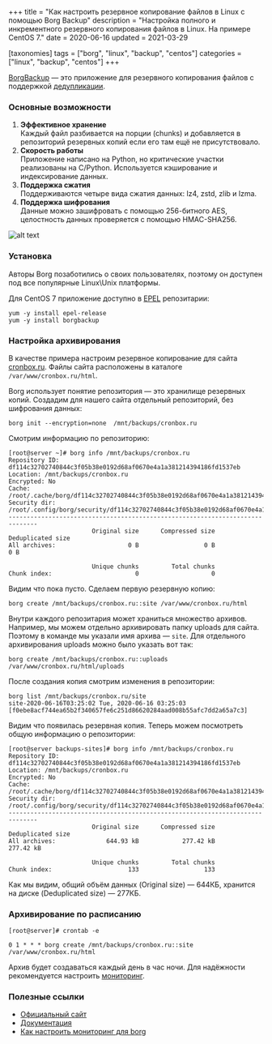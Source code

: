 +++
title = "Как настроить резервное копирование файлов в Linux с помощью Borg Backup"
description = "Настройка полного и инкрементного резервного копирования файлов в Linux. На примере CentOS 7."
date = 2020-06-16
updated = 2021-03-29

[taxonomies]
tags = ["borg", "linux", "backup", "centos"]
categories = ["linux", "backup", "centos"]
+++

[BorgBackup](https://www.borgbackup.org/) — это приложение для резервного копирования файлов 
с поддержкой [дедупликации](https://ru.wikipedia.org/wiki/%D0%94%D0%B5%D0%B4%D1%83%D0%BF%D0%BB%D0%B8%D0%BA%D0%B0%D1%86%D0%B8%D1%8F).

### Основные возможности

1. **Эффективное хранение**  
   Каждый файл разбивается на порции (chunks) и добавляется в репозиторий резервных копий если его там ещё не присутствовало.
2. **Скорость работы**  
   Приложение написано на Python, но критические участки реализованы на C/Python. 
   Используется кэширование и индексирование данных.
3. **Поддержка сжатия**  
   Поддерживаются четыре вида сжатия данных: lz4, zstd, zlib и lzma.
4. **Поддержка шифрования**  
   Данные можно зашифровать с помощью 256-битного AES, целостность данных проверяется с помощью HMAC-SHA256.

![alt text](/images/linux/borg/borg-site.png "Документация к Borg")


### Установка

Авторы Borg позаботились о своих пользователях, поэтому он доступен под все популярные Linux\Unix платформы.

Для CentOS 7 приложение доступно в [EPEL](https://fedoraproject.org/wiki/EPEL) репозитарии:

```shell script
yum -y install epel-release
yum -y install borgbackup
```

### Настройка архивирования

В качестве примера настроим резервное копирование для сайта [cronbox.ru](https://cronbox.ru).
Файлы сайта расположены в каталоге `/var/www/cronbox.ru/html`.

Borg использует понятие репозитория — это хранилище резервных копий. Создадим для нашего сайта отдельный репозиторий, 
без шифрования данных:

```shell script
borg init --encryption=none  /mnt/backups/cronbox.ru
```

Смотрим информацию по репозиторию:

```shell script
[root@server ~]# borg info /mnt/backups/cronbox.ru
Repository ID: df114c32702740844c3f05b38e0192d68af0670e4a1a381214394186fd1537eb
Location: /mnt/backups/cronbox.ru
Encrypted: No
Cache: /root/.cache/borg/df114c32702740844c3f05b38e0192d68af0670e4a1a381214394186fd1537eb
Security dir: /root/.config/borg/security/df114c32702740844c3f05b38e0192d68af0670e4a1a381214394186fd1537eb
------------------------------------------------------------------------------
                       Original size      Compressed size    Deduplicated size
All archives:                    0 B                  0 B                  0 B

                       Unique chunks         Total chunks
Chunk index:                       0                    0
```

Видим что пока пусто. Сделаем первую резервную копию:

```shell script
borg create /mnt/backups/cronbox.ru::site /var/www/cronbox.ru/html
```

Внутри каждого репозитария может храниться множество архивов. Например, мы можем отдельно архивировать папку uploads для сайта.
Поэтому в команде мы указали имя архива — `site`. Для отдельного архивирования uploads можно было указать вот так:

 ```shell script
borg create /mnt/backups/cronbox.ru::uploads /var/www/cronbox.ru/html/uploads
 ```

После создания копия смотрим изменения в репозитории:

```shell script
borg list /mnt/backups/cronbox.ru/site
site-2020-06-16T03:25:02 Tue, 2020-06-16 03:25:03 [f0ebe8acf744ea65b2f340657fe6c251d86620284aad008b55afc7dd2a65a7c3]
```

Видим что появилась резервная копия. Теперь можем посмотреть общую информацию о репозитории:

```shell script
[root@server backups-sites]# borg info /mnt/backups/cronbox.ru
Repository ID: df114c32702740844c3f05b38e0192d68af0670e4a1a381214394186fd1537eb
Location: /mnt/backups/cronbox.ru
Encrypted: No
Cache: /root/.cache/borg/df114c32702740844c3f05b38e0192d68af0670e4a1a381214394186fd1537eb
Security dir: /root/.config/borg/security/df114c32702740844c3f05b38e0192d68af0670e4a1a381214394186fd1537eb
------------------------------------------------------------------------------
                       Original size      Compressed size    Deduplicated size
All archives:              644.93 kB            277.42 kB            277.42 kB

                       Unique chunks         Total chunks
Chunk index:                     133                  133
```

Как мы видим, общий объём данных (Original size) — 644КБ, хранится на диске (Deduplicated size) — 277КБ.

### Архивирование по расписанию

```shell script
[root@server]# crontab -e

0 1 * * * borg create /mnt/backups/cronbox.ru::site /var/www/cronbox.ru/html
```

Архив будет создаваться каждый день в час ночи. Для надёжности рекомендуется настроить [мониторинг](https://blog.cronbox.ru/kak-monitorit-borg-backup/).

### Полезные ссылки

- [Официальный сайт](https://www.borgbackup.org)
- [Документация](https://borgbackup.readthedocs.io/en/stable/)
- [Как настроить мониторинг для borg](https://blog.cronbox.ru/kak-monitorit-borg-backup/)
